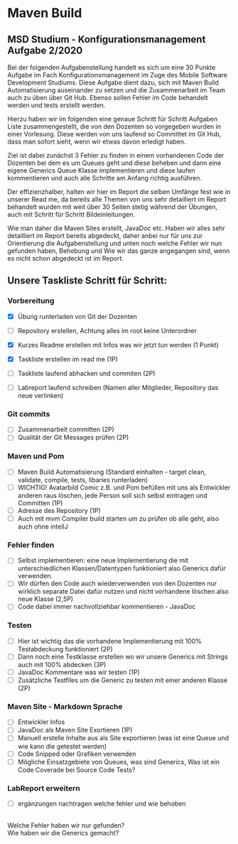 # Maven Build  
## MSD Studium - Konfigurationsmanagement Aufgabe 2/2020 

<p>
Bei der folgenden Aufgabenstellung handelt es sich um eine 30 Punkte Aufgabe im Fach Konfigurationsmanagement im Zuge des Mobile Software Development Studiums. Diese Aufgabe dient dazu, sich mit Maven Build Automatisierung auseinander zu setzen und die Zusammenarbeit im Team auch zu üben über Git Hub. Ebenso sollen Fehler im Code behandelt werden und tests erstellt werden. 

Hierzu haben wir im folgenden eine genaue Schritt für Schritt Aufgaben Liste zusammengestellt, die von den Dozenten so vorgegeben wurden in einer Vorlesung. 
Diese werden von uns laufend so Committet im Git Hub, dass man sofort sieht, wenn wir etwas davon erledigt haben. 

Ziel ist dabei zunächst 3 Fehler zu finden in einem vorhandenen Code der Dozenten bei dem es um Queues geht und diese beheben und dann eine eigene Generics Queue Klasse implementieren und diese laufen kommentieren und auch alle Schritte am Anfang richtig ausführen. 

Der effizienzhalber, halten wir hier im Report die selben Umfänge fest wie in unserer Read me, da bereits alle Themen von uns sehr detailliert im Report behandelt wurden mit weit über 30 Seiten stetig während der Übungen, auch mit Schritt für Schritt Bildeinleitungen. 

Wie man daher die Maven Sites erstellt, JavaDoc etc. Haben wir alles sehr detailliert im Report bereits abgedeckt, daher anbei nur für uns zur Orientierung die Aufgabenstellung und unten noch welche Fehler wir nun gefunden haben, Behebung und Wie wir das ganze angegangen sind, wenn es nicht schon abgedeckt ist im Report. 
</p>


## Unsere Taskliste Schritt für Schritt:

### Vorbereitung 
- [x] Übung runterladen von Git der Dozenten <br>
- [ ] Repository erstellen, Achtung alles im root keine Unterordner <br>
- [x] Kurzes Readme erstellen mit Infos was wir jetzt tun werden (1 Punkt)<br>
- [x] Taskliste erstellen im read me (1P)<br>
- [ ] Taskliste laufend abhacken und commiten (2P)<br>
- [ ] Labreport laufend schreiben (Namen aller Mitglieder, Repository das neue verlinken) <br>


### Git commits 
- [ ] Zusammenarbeit committen (2P)<br>
- [ ] Qualität der Git Messages prüfen (2P)<br>

### Maven und Pom
- [ ] Maven Build Automatisierung (Standard einhalten - target clean, validate, compile, tests, libaries runterladen)<br>
- [ ] WICHTIG! Avatarbild Comic z.B. und Pom befüllen mit uns als Entwickler anderen raus löschen, jede Person soll sich selbst eintragen und Committen (1P)<br>
- [ ] Adresse des Repository (1P)<br>
- [ ] Auch mit mvm Compiler build starten um zu prüfen ob alle geht, also auch ohne intellJ<br>
 
### Fehler finden
- [ ] Selbst implementieren: eine neue Implementierung die mit unterschiedlichen Klassen/Datentypen funktioniert also Generics dafür verwenden. <br>
- [ ] Wir dürfen den Code auch wiederverwenden von den Dozenten nur wirklich separate Datei dafür nutzen und nicht vorhandene löschen also neue Klasse (2,5P) <br>
- [ ] Code dabei immer nachvollziehbar kommentieren - JavaDoc <br>

### Testen 
- [ ] Hier ist wichtig das die vorhandene Implementierung mit 100% Testabdeckung funktioniert (2P)<br>
- [ ] Dann noch eine Testklasse erstellen wo wir unsere Generics mit Strings auch mit 100% abdecken (3P)<br>
- [ ] JavaDoc Kommentare was wir testen (1P)<br>
- [ ] Zusätzliche Testfiles um die Generic zu testen mit einer anderen Klasse (2P)<br>

### Maven Site - Markdown Sprache 
- [ ] Entwickler Infos <br>
- [ ] JavaDoc als Maven Site Exortieren (1P)<br>
- [ ] Manuell erstelle Inhalte aus als Site exportieren (was ist eine Queue und wie kann die getestet werden) <br>
- [ ] Code Snipped oder Grafiken verwenden <br>
- [ ] Mögliche Einsatzgebiete von Queues, was sind Generics, Was ist ein Code Coverade bei Source Code Tests?<br>

### LabReport erweitern
- [ ] ergänzungen nachtragen welche fehler und wie behoben 

<p> <br>
Welche Fehler haben wir nur gefunden?

<br>
Wie haben wir die Generics gemacht?

</p>


